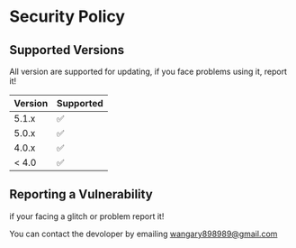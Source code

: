 # Security Policy

## Supported Versions

All version are supported for updating, if you face problems using it, report it!

| Version | Supported          |
| ------- | ------------------ |
| 5.1.x   | :white_check_mark: |
| 5.0.x   | :white_check_mark: |
| 4.0.x   | :white_check_mark: |
| < 4.0   | :white_check_mark: |

## Reporting a Vulnerability

if your facing a glitch or problem report it!

You can contact the devoloper by emailing wangary898989@gmail.com
